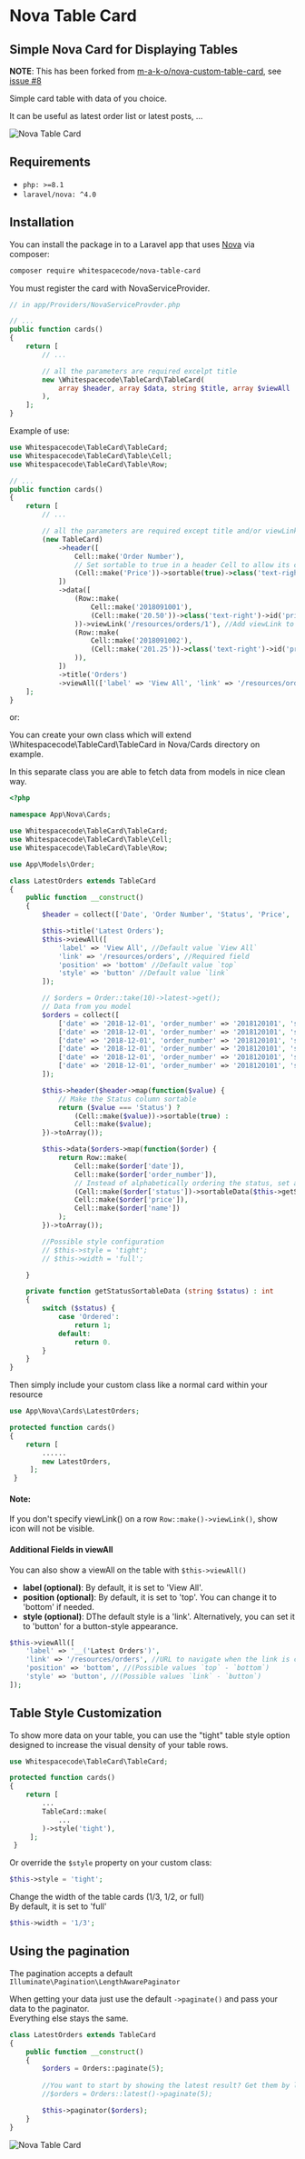 # Nova Table Card

## Simple Nova Card for Displaying Tables

**NOTE**: This has been forked from [m-a-k-o/nova-custom-table-card](https://github.com/m-a-k-o/nova-custom-table-card), see [issue #8](https://github.com/m-a-k-o/nova-custom-table-card/issues/8)


Simple card table with data of you choice.

It can be useful as latest order list or latest posts, ...

![Nova Table Card](https://github.com/Whitespacecode/nova-table-card/blob/master/example.png)

## Requirements

- `php: >=8.1`
- `laravel/nova: ^4.0`

 ## Installation

You can install the package in to a Laravel app that uses [Nova](https://nova.laravel.com) via composer:

```bash
composer require whitespacecode/nova-table-card
```

You must register the card with NovaServiceProvider.

```php
// in app/Providers/NovaServiceProvder.php

// ...
public function cards()
{
    return [
        // ...

        // all the parameters are required excelpt title
        new \Whitespacecode\TableCard\TableCard(
            array $header, array $data, string $title, array $viewAll
        ),
    ];
}
```

Example of use:

```php
use Whitespacecode\TableCard\TableCard;
use Whitespacecode\TableCard\Table\Cell;
use Whitespacecode\TableCard\Table\Row;

// ...
public function cards()
{
    return [
        // ...

        // all the parameters are required except title and/or viewLink 
        (new TableCard)
            ->header([
                Cell::make('Order Number'),
                // Set sortable to true in a header Cell to allow its column's sorting
                (Cell::make('Price'))->sortable(true)->class('text-right'),
            ])
            ->data([
                (Row::make(
                    Cell::make('2018091001'),
                    (Cell::make('20.50'))->class('text-right')->id('price-2')
                ))->viewLink('/resources/orders/1'), //Add viewLink to show clickable eye
                (Row::make(
                    Cell::make('2018091002'),
                    (Cell::make('201.25'))->class('text-right')->id('price-2')
                )),
            ])
            ->title('Orders')
            ->viewAll(['label' => 'View All', 'link' => '/resources/orders']),
    ];
}
```

or:

You can create your own class which will extend \Whitespacecode\TableCard\TableCard in Nova/Cards directory on example.

In this separate class you are able to fetch data from models in nice clean way.

```php
<?php

namespace App\Nova\Cards;

use Whitespacecode\TableCard\TableCard;
use Whitespacecode\TableCard\Table\Cell;
use Whitespacecode\TableCard\Table\Row;

use App\Models\Order;

class LatestOrders extends TableCard
{
    public function __construct()
    {
        $header = collect(['Date', 'Order Number', 'Status', 'Price', 'Name']);

        $this->title('Latest Orders');
        $this->viewAll([
            'label' => 'View All', //Default value `View All`
            'link' => '/resources/orders', //Required field
            'position' => 'bottom' //Default value `top`
            'style' => 'button' //Default value `link`
        ]);

        // $orders = Order::take(10)->latest->get();
        // Data from you model
        $orders = collect([
            ['date' => '2018-12-01', 'order_number' => '2018120101', 'status' => 'Ordered', 'price' => '20.55', 'name' => 'John Doe'],
            ['date' => '2018-12-01', 'order_number' => '2018120101', 'status' => 'Ordered', 'price' => '20.55', 'name' => 'John Doe'],
            ['date' => '2018-12-01', 'order_number' => '2018120101', 'status' => 'Ordered', 'price' => '20.55', 'name' => 'John Doe'],
            ['date' => '2018-12-01', 'order_number' => '2018120101', 'status' => 'Ordered', 'price' => '20.55', 'name' => 'John Doe'],
            ['date' => '2018-12-01', 'order_number' => '2018120101', 'status' => 'Ordered', 'price' => '20.55', 'name' => 'John Doe'],
            ['date' => '2018-12-01', 'order_number' => '2018120101', 'status' => 'Ordered', 'price' => '20.55', 'name' => 'John Doe'],
        ]);

        $this->header($header->map(function($value) {
            // Make the Status column sortable
            return ($value === 'Status') ?
                (Cell::make($value))->sortable(true) :
                Cell::make($value);
        })->toArray());

        $this->data($orders->map(function($order) {
            return Row::make(
                Cell::make($order['date']),
                Cell::make($order['order_number']),
                // Instead of alphabetically ordering the status, set a sortableData value for better representation
                (Cell::make($order['status'])->sortableData($this->getStatusSortableData($order['status']))),
                Cell::make($order['price']),
                Cell::make($order['name'])
            );
        })->toArray());

        //Possible style configuration
        // $this->style = 'tight';
        // $this->width = 'full';

    }

    private function getStatusSortableData (string $status) : int
    {
        switch ($status) {
            case 'Ordered':
                return 1;            
            default:
                return 0.
        } 
    }
}
```

Then simply include your custom class like a normal card within your resource
```php
use App\Nova\Cards\LatestOrders;

protected function cards()
{
    return [
        ......
        new LatestOrders,
     ];
 }
```

#### Note: 
If you don't specify viewLink() on a row `Row::make()->viewLink()`, show icon will not be visible.
#### Additional Fields in viewAll
You can also show a viewAll on the table with `$this->viewAll()` 
- **label (optional)**: By default, it is set to 'View All'.
- **position (optional)**: By default, it is set to 'top'. You can change it to 'bottom' if needed.
- **style (optional)**: DThe default style is a 'link'. Alternatively, you can set it to 'button' for a button-style appearance.
```php
$this->viewAll([
    'label' => '__('Latest Orders')',
    'link' => '/resources/orders', //URL to navigate when the link is clicked
    'position' => 'bottom', //(Possible values `top` - `bottom`)
    'style' => 'button', //(Possible values `link` - `button`)
]);
```

## Table Style Customization
To show more data on your table, you can use the "tight" table style option designed to increase the visual density of your table rows.
```php
use Whitespacecode\TableCard\TableCard;

protected function cards()
{
    return [
        ...
        TableCard::make(
            ...
        )->style('tight'),
     ];
 }
```
Or override the `$style` property on your custom class:
```php
$this->style = 'tight';
```

Change the width of the table cards (1/3, 1/2, or full) <br/>
By default, it is set to 'full'
```php
$this->width = '1/3';
```

## Using the pagination
The pagination accepts a default `Illuminate\Pagination\LengthAwarePaginator`

When getting your data just use the default `->paginate()` and pass your data to the paginator.<br>
Everything else stays the same.
```php
class LatestOrders extends TableCard
{
    public function __construct()
    {
        $orders = Orders::paginate(5);
        
        //You want to start by showing the latest result? Get them by latest 
        //$orders = Orders::latest()->paginate(5);

        $this->paginator($orders);
    }
}
```
![Nova Table Card](https://github.com/Whitespacecode/nova-table-card/blob/master/examplePaginate.png)
